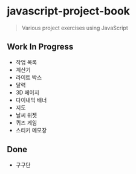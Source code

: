 # javascript-project-book
> Various project exercises using JavaScript

## Work In Progress
- 작업 목록
- 계산기
- 라이트 박스
- 달력
- 3D 페이지
- 다이내믹 배너
- 지도
- 날씨 위젯
- 퀴즈 게임
- 스티키 메모장

## Done
- 구구단